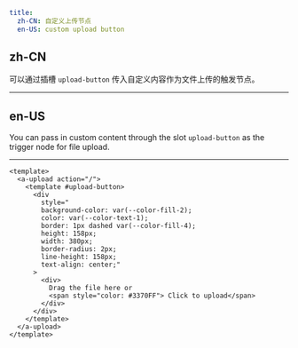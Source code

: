 ```yaml
title:
  zh-CN: 自定义上传节点
  en-US: custom upload button
```

## zh-CN

可以通过插槽 `upload-button` 传入自定义内容作为文件上传的触发节点。

---

## en-US

You can pass in custom content through the slot `upload-button` as the trigger node for file upload.

---

```vue
<template>
  <a-upload action="/">
    <template #upload-button>
      <div
        style="
        background-color: var(--color-fill-2);
        color: var(--color-text-1);
        border: 1px dashed var(--color-fill-4);
        height: 158px;
        width: 380px;
        border-radius: 2px;
        line-height: 158px;
        text-align: center;"
      >
        <div>
          Drag the file here or
          <span style="color: #3370FF"> Click to upload</span>
        </div>
      </div>
    </template>
  </a-upload>
</template>
```
